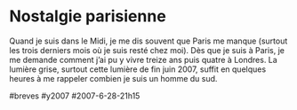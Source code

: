 # Nostalgie parisienne

Quand je suis dans le Midi, je me dis souvent que Paris me manque (surtout les trois derniers mois où je suis resté chez moi). Dès que je suis à Paris, je me demande comment j’ai pu y vivre treize ans puis quatre à Londres. La lumière grise, surtout cette lumière de fin juin 2007, suffit en quelques heures à me rappeler combien je suis un homme du sud.

#breves #y2007 #2007-6-28-21h15
